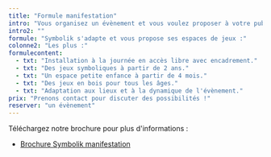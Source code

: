 ```yaml
---
title: "Formule manifestation"
intro: "Vous organisez un évènement et vous voulez proposer à votre public un intermède ludique original et de qualité ?"
intro2: ""
formule: "Symbolik s'adapte et vous propose ses espaces de jeux :"
colonne2: "Les plus :"
formulecontent:
  - txt: "Installation à la journée en accès libre avec encadrement."
  - txt: "Des jeux symboliques à partir de 2 ans."
  - txt: "Un espace petite enfance à partir de 4 mois."
  - txt: "Des jeux en bois pour tous les âges."
  - txt: "Adaptation aux lieux et à la dynamique de l'évènement."
prix: "Prenons contact pour discuter des possibilités !"
reserver: "un évènement"
---
```


Téléchargez notre brochure pour plus d'informations :

- [Brochure Symbolik manifestation](/doc/symbolik-animation-festival.pdf)


